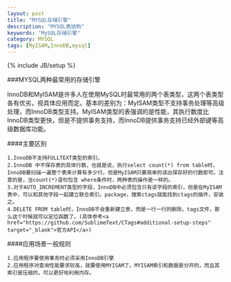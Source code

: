 ```yaml
---
layout: post
title: "MYSQL存储引擎"
description: "MYSQL表结构"
keywords: "MySQL存储引擎"
category: MYSQL
tags: [MyISAM,InnoDB,mysql]
---
```

{% include JB/setup %}

###MYSQL两种最常用的存储引擎

InnoDB和MyISAM是许多人在使用MySQL时最常用的两个表类型，这两个表类型各有优劣，视具体应用而定。基本的差别为：MyISAM类型不支持事务处理等高级处理，而InnoDB类型支持。MyISAM类型的表强调的是性能，其执行数度比InnoDB类型更快，但是不提供事务支持，而InnoDB提供事务支持已经外部键等高级数据库功能。

<!-- more -->

####主要区别

	1.InnoDB不支持FULLTEXT类型的索引。
	2.InnoDB 中不保存表的具体行数，也就是说，执行select count(*) from table时，InnoDB要扫描一遍整个表来计算有多少行，但是MyISAM只要简单的读出保存好的行数即可。注意的是，当count(*)语句包含 where条件时，两种表的操作是一样的。
	3.对于AUTO_INCREMENT类型的字段，InnoDB中必须包含只有该字段的索引，但是在MyISAM表中，可以和其他字段一起建立联合索引。package，搜索ctags就能找到ctags的插件，安装之。
	4.DELETE FROM table时，InnoDB不会重新建立表，而是一行一行的删除。tags文件，那么这个时候就可以定位函数了。(具体参考<a href="https://github.com/SublimeText/CTags#additional-setup-steps" target="_blank">官方API</a>)

####应用场景一般规则

	1.应用程序要使用事务时必须采用InnoDB引擎
	2.应用程序对查询性能要求较高，就要使用MYISAM了。MYISAM索引和数据是分开的，而且其索引是压缩的，可以更好地利用内存。
